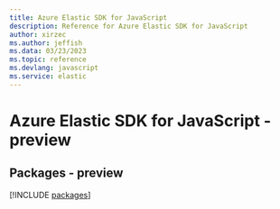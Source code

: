 ```yaml
---
title: Azure Elastic SDK for JavaScript
description: Reference for Azure Elastic SDK for JavaScript
author: xirzec
ms.author: jeffish
ms.data: 03/23/2023
ms.topic: reference
ms.devlang: javascript
ms.service: elastic
---
```

# Azure Elastic SDK for JavaScript - preview
## Packages - preview
[!INCLUDE [packages](elastic-index.md)]